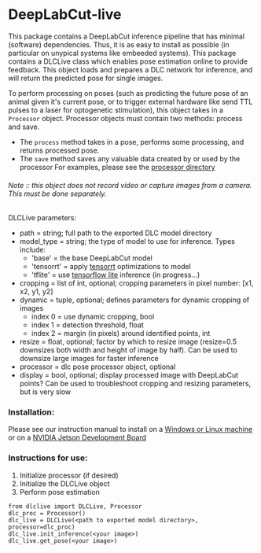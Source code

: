 # DeepLabCut-live

This package contains a DeepLabCut inference pipeline that has minimal (software) dependencies. Thus, it is as easy to install as possible (in particular on unypical systems like embeeded systems). This package contains a DLCLive class which enables pose estimation online to provide feedback. This object loads and prepares a DLC network for inference, and will return the predicted pose for single images.

To perform processing on poses (such as predicting the future pose of an animal given it's current pose, or to trigger external hardware like send TTL pulses to a laser for optogenetic stimulation), this object takes in a `Processor` object. Processor objects must contain two methods: process and save.
- The `process` method takes in a pose, performs some processing, and returns processed pose.
- The `save` method saves any valuable data created by or used by the processor
For examples, please see the [processor directory](processor)

###### Note :: this object does not record video or capture images from a camera. This must be done separately.

DLCLive parameters:
  - path = string; full path to the exported DLC model directory
  - model_type = string; the type of model to use for inference. Types include:
    - 'base' = the base DeepLabCut model
    - 'tensorrt' = apply [tensorrt](https://developer.nvidia.com/tensorrt) optimizations to model
    - 'tflite' = use [tensorflow lite](https://www.tensorflow.org/lite) inference (in progress...)
  - cropping = list of int, optional; cropping parameters in pixel number: [x1, x2, y1, y2]
  - dynamic = tuple, optional; defines parameters for dynamic cropping of images
    - index 0 = use dynamic cropping, bool
    - index 1 = detection threshold, float
    - index 2 = margin (in pixels) around identified points, int
  - resize = float, optional; factor by which to resize image (resize=0.5 downsizes both width and height of image by half). Can be used to downsize large images for faster inference
  - processor = dlc pose processor object, optional
  - display = bool, optional; display processed image with DeepLabCut points? Can be used to troubleshoot cropping and resizing parameters, but is very slow


### Installation:

Please see our instruction manual to install on a [Windows or Linux machine](docs/install_desktop.md) or on a [NVIDIA Jetson Development Board](docs/install_jetson.md)


### Instructions for use:

1. Initialize processor (if desired)
2. Initialize the DLCLive object
3. Perform pose estimation

```
from dlclive import DLCLive, Processor
dlc_proc = Processor()
dlc_live = DLCLive(<path to exported model directory>, processor=dlc_proc)
dlc_live.init_inference(<your image>)
dlc_live.get_pose(<your image>)
```

